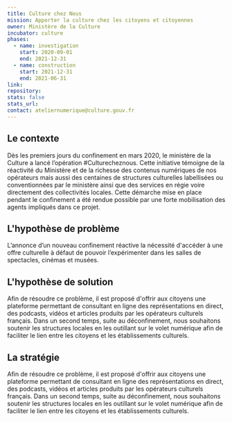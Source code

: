 ```yaml
---
title: Culture chez Nous
mission: Apporter la culture chez les citoyens et citoyennes
owner: Ministère de la Culture
incubator: culture
phases:
  - name: investigation
    start: 2020-09-01  
    end: 2021-12-31
  - name: construction
    start: 2021-12-31
    end: 2021-06-31
link:
repository:
stats: false
stats_url:
contact: ateliernumerique@culture.gouv.fr
---
```

## Le contexte

Dès les premiers jours du confinement en mars 2020, le ministère de la Culture a lancé l’opération #Culturecheznous. Cette initiative témoigne de la réactivité du Ministère et de la richesse des contenus numériques de nos opérateurs mais aussi des centaines de structures culturelles labellisées ou conventionnées par le ministère ainsi que des services en régie voire directement des collectivités locales. Cette démarche mise en place pendant le confinement a été rendue possible par une forte mobilisation des agents impliqués dans ce projet.

## L'hypothèse de problème

L’annonce d’un nouveau confinement réactive la nécessité d'accéder à une offre culturelle à défaut de pouvoir l’expérimenter dans les salles de spectacles, cinémas et musées.

## L'hypothèse de solution

Afin de résoudre ce problème, il est proposé d'offrir aux citoyens une plateforme permettant de consultant en ligne des représentations en direct, des podcasts, vidéos et articles produits par les opérateurs culturels français. Dans un second temps, suite au déconfinement, nous souhaitons soutenir les structures locales en les outillant sur le volet numérique afin de faciliter le lien entre les citoyens et les établissements culturels.

## La stratégie

Afin de résoudre ce problème, il est proposé d'offrir aux citoyens une plateforme permettant de consultant en ligne des représentations en direct, des podcasts, vidéos et articles produits par les opérateurs culturels français. Dans un second temps, suite au déconfinement, nous souhaitons soutenir les structures locales en les outillant sur le volet numérique afin de faciliter le lien entre les citoyens et les établissements culturels.
